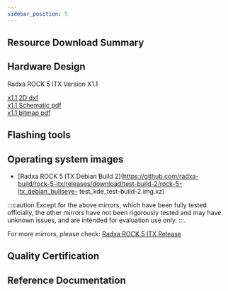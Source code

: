 ```yaml
---
sidebar_position: 5
---
```


## Resource Download Summary

## Hardware Design

Radxa ROCK 5 ITX Version X1.1

[x1.1 2D dxf](https://dl.radxa.com/rock5/5itx/radxa_rock_5itx_x1100_dxf.zip)  
[x1.1 Schematic pdf](https://dl.radxa.com/rock5/5itx/radxa_rock_5_itx_X1100_schematic.pdf)  
[x1.1 bitmap pdf](https://dl.radxa.com/rock5/5itx/radxa_rock_5_itx_X1100_components_placement_map.pdf)

## Flashing tools

## Operating system images

- [Radxa ROCK 5 ITX Debian Build 2](https://github.com/radxa-build/rock-5-itx/releases/download/test-build-2/rock-5-itx_debian_bullseye- test_kde_test-build-2.img.xz)

:::caution
Except for the above mirrors, which have been fully tested officially, the other mirrors have not been rigorously tested and may have unknown issues, and are intended for evaluation use only.
:::.

For more mirrors, please check: [Radxa ROCK 5 ITX Release](https://github.com/radxa-build/rock-5-itx/releases)

## Quality Certification

## Reference Documentation
